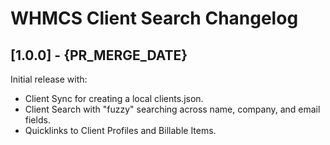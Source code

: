 # WHMCS Client Search Changelog

## [1.0.0] - {PR_MERGE_DATE}

Initial release with:

- Client Sync for creating a local clients.json.
- Client Search with "fuzzy" searching across name, company, and email fields.
- Quicklinks to Client Profiles and Billable Items. 